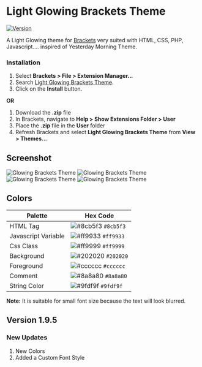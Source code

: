 # Light Glowing Brackets Theme

[![Version](https://badges.ml/glowing-brackets-theme/version.svg)](https://brackets-extension-badges.github.io#glowing-brackets-theme)

A Light Glowing theme for [Brackets](https://github.com/adobe/brackets/) very suited with HTML, CSS, PHP, Javascript....
inspired of Yesterday Morning Theme. 

### Installation
1. Select **Brackets > File > Extension Manager...**
2. Search [Light Glowing Brackets Theme](https://github.com/seanDeee/glowing-brackets-theme/).
3. Click on the **Install** button.

**OR**

1. Download the **.zip** file
2. In Brackets, navigate to **Help > Show Extensions Folder > User**
3. Place the **.zip** file in the **User** folder
4. Refresh Brackets and select **Light Glowing Brackets Theme** from **View > Themes...**


## Screenshot
![Glowing Brackets Theme](https://github.com/seanDeee/glowing-brackets-theme/blob/master/screenshots/html.png?raw=true)
![Glowing Brackets Theme](https://github.com/seanDeee/glowing-brackets-theme/blob/master/screenshots/css.png?raw=true)
![Glowing Brackets Theme](https://github.com/seanDeee/glowing-brackets-theme/blob/master/screenshots/js.png?raw=true)
![Glowing Brackets Theme](https://github.com/seanDeee/glowing-brackets-theme/blob/master/screenshots/php.png?raw=true)




## Colors

Palette | Hex Code
--- | ---
HTML Tag | ![#8cb5f3](https://placehold.it/15/8cb5f3/000000?text=+) `#8cb5f3`
Javascript Variable | ![#ff9933](https://placehold.it/15/ff9933/000000?text=+) `#ff9933`
Css Class | ![#ff9999](https://placehold.it/15/8cb5f3/ff9999?text=+) `#ff9999`
Background | ![#202020](https://placehold.it/15/202020/ffffff?text=+) `#202020`
Foreground | ![#cccccc](https://placehold.it/15/cccccc/000000?text=+) `#cccccc`
Comment | ![#8a8a80](https://placehold.it/15/8a8a80/000000?text=+) `#8a8a80`
String Color | ![#9fdf9f](https://placehold.it/15/9fdf9f/000000?text=+) `#9fdf9f`


**Note:** It is suitable for small font size because the text will look blurred.




## Version 1.9.5
### New Updates
1. New Colors
2. Added a Custom Font Style
